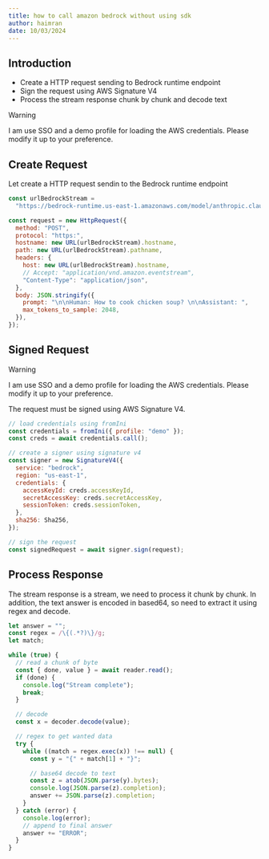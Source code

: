 ```yaml
---
title: how to call amazon bedrock without using sdk
author: haimran
date: 10/03/2024
---
```


## Introduction

- Create a HTTP request sending to Bedrock runtime endpoint
- Sign the request using AWS Signature V4
- Process the stream response chunk by chunk and decode text

> [!WARNING]  
> I am use SSO and a demo profile for loading the AWS credentials. Please modify it up to your preference.

## Create Request

Let create a HTTP request sendin to the Bedrock runtime endpoint

```js
const urlBedrockStream =
  "https://bedrock-runtime.us-east-1.amazonaws.com/model/anthropic.claude-v2/invoke-with-response-stream";

const request = new HttpRequest({
  method: "POST",
  protocol: "https:",
  hostname: new URL(urlBedrockStream).hostname,
  path: new URL(urlBedrockStream).pathname,
  headers: {
    host: new URL(urlBedrockStream).hostname,
    // Accept: "application/vnd.amazon.eventstream",
    "Content-Type": "application/json",
  },
  body: JSON.stringify({
    prompt: "\n\nHuman: How to cook chicken soup? \n\nAssistant: ",
    max_tokens_to_sample: 2048,
  }),
});
```

## Signed Request

> [!WARNING]  
> I am use SSO and a demo profile for loading the AWS credentials. Please modify it up to your preference.

The request must be signed using AWS Signature V4.

```js
// load credentials using fromIni
const credentials = fromIni({ profile: "demo" });
const creds = await credentials.call();

// create a signer using signature v4
const signer = new SignatureV4({
  service: "bedrock",
  region: "us-east-1",
  credentials: {
    accessKeyId: creds.accessKeyId,
    secretAccessKey: creds.secretAccessKey,
    sessionToken: creds.sessionToken,
  },
  sha256: Sha256,
});

// sign the request
const signedRequest = await signer.sign(request);
```

## Process Response

The stream response is a stream, we need to process it chunk by chunk. In addition, the text answer is encoded in based64, so need to extract it using regex and decode.

```js
let answer = "";
const regex = /\{(.*?)\}/g;
let match;

while (true) {
  // read a chunk of byte
  const { done, value } = await reader.read();
  if (done) {
    console.log("Stream complete");
    break;
  }

  // decode
  const x = decoder.decode(value);

  // regex to get wanted data
  try {
    while ((match = regex.exec(x)) !== null) {
      const y = "{" + match[1] + "}";

      // base64 decode to text
      const z = atob(JSON.parse(y).bytes);
      console.log(JSON.parse(z).completion);
      answer += JSON.parse(z).completion;
    }
  } catch (error) {
    console.log(error);
    // append to final answer
    answer += "ERROR";
  }
}
```
